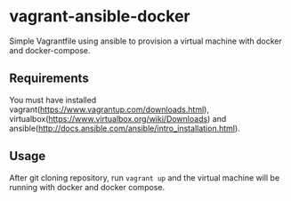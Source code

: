 # vagrant-ansible-docker

Simple Vagrantfile using ansible to provision a virtual machine with docker and docker-compose.

## Requirements

You must have installed vagrant(https://www.vagrantup.com/downloads.html), virtualbox(https://www.virtualbox.org/wiki/Downloads) and ansible(http://docs.ansible.com/ansible/intro_installation.html).

## Usage

After git cloning repository, run `vagrant up` and the virtual machine will be running with docker and docker compose.
